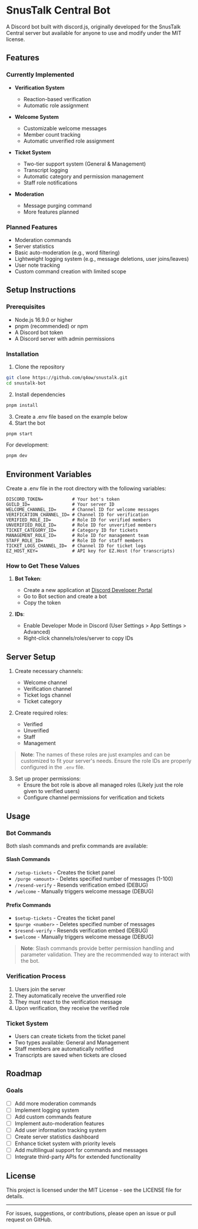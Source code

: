 # SnusTalk Central Bot

A Discord bot built with discord.js, originally developed for the SnusTalk Central server but available for anyone to use and modify under the MIT license.

## Features

### Currently Implemented
- **Verification System**
  - Reaction-based verification
  - Automatic role assignment

- **Welcome System**
  - Customizable welcome messages
  - Member count tracking
  - Automatic unverified role assignment

- **Ticket System**
  - Two-tier support system (General & Management)
  - Transcript logging
  - Automatic category and permission management
  - Staff role notifications

- **Moderation**
  - Message purging command
  - More features planned

### Planned Features
- Moderation commands
- Server statistics
- Basic auto-moderation (e.g., word filtering)
- Lightweight logging system (e.g., message deletions, user joins/leaves)
- User note tracking
- Custom command creation with limited scope

## Setup Instructions

### Prerequisites
- Node.js 16.9.0 or higher
- pnpm (recommended) or npm
- A Discord bot token
- A Discord server with admin permissions

### Installation
1. Clone the repository
```bash
git clone https://github.com/q4ow/snustalk.git
cd snustalk-bot
```

2. Install dependencies
```bash
pnpm install
```

3. Create a .env file based on the example below
4. Start the bot
```bash
pnpm start
```

For development:
```bash
pnpm dev
```

## Environment Variables

Create a .env file in the root directory with the following variables:

```env
DISCORD_TOKEN=           # Your bot's token
GUILD_ID=                # Your server ID
WELCOME_CHANNEL_ID=      # Channel ID for welcome messages
VERIFICATION_CHANNEL_ID= # Channel ID for verification
VERIFIED_ROLE_ID=        # Role ID for verified members
UNVERIFIED_ROLE_ID=      # Role ID for unverified members
TICKET_CATEGORY_ID=      # Category ID for tickets
MANAGEMENT_ROLE_ID=      # Role ID for management team
STAFF_ROLE_ID=           # Role ID for staff members
TICKET_LOGS_CHANNEL_ID=  # Channel ID for ticket logs
EZ_HOST_KEY=             # API key for EZ.Host (for transcripts)
```

### How to Get These Values

1. **Bot Token**: 
   - Create a new application at [Discord Developer Portal](https://discord.com/developers/applications)
   - Go to Bot section and create a bot
   - Copy the token

2. **IDs**:
   - Enable Developer Mode in Discord (User Settings > App Settings > Advanced)
   - Right-click channels/roles/server to copy IDs

## Server Setup

1. Create necessary channels:
   - Welcome channel
   - Verification channel
   - Ticket logs channel
   - Ticket category

2. Create required roles:
    - Verified
    - Unverified
    - Staff
    - Management

> **Note**: The names of these roles are just examples and can be customized to fit your server's needs. Ensure the role IDs are properly configured in the `.env` file.

3. Set up proper permissions:
   - Ensure the bot role is above all managed roles (Likely just the role given to verified users)
   - Configure channel permissions for verification and tickets

## Usage

### Bot Commands
Both slash commands and prefix commands are available:

#### Slash Commands
- `/setup-tickets` - Creates the ticket panel
- `/purge <amount>` - Deletes specified number of messages (1-100)
- `/resend-verify` - Resends verification embed (DEBUG)
- `/welcome` - Manually triggers welcome message (DEBUG)

#### Prefix Commands
- `$setup-tickets` - Creates the ticket panel
- `$purge <number>` - Deletes specified number of messages
- `$resend-verify` - Resends verification embed (DEBUG)
- `$welcome` - Manually triggers welcome message (DEBUG)

> **Note**: Slash commands provide better permission handling and parameter validation. They are the recommended way to interact with the bot.

### Verification Process
1. Users join the server
2. They automatically receive the unverified role
3. They must react to the verification message
4. Upon verification, they receive the verified role

### Ticket System
- Users can create tickets from the ticket panel
- Two types available: General and Management
- Staff members are automatically notified
- Transcripts are saved when tickets are closed

## Roadmap

### Goals
- [ ] Add more moderation commands
- [ ] Implement logging system
- [ ] Add custom commands feature
- [ ] Implement auto-moderation features
- [ ] Add user information tracking system
- [ ] Create server statistics dashboard
- [ ] Enhance ticket system with priority levels
- [ ] Add multilingual support for commands and messages
- [ ] Integrate third-party APIs for extended functionality

## License

This project is licensed under the MIT License - see the LICENSE file for details.

---

For issues, suggestions, or contributions, please open an issue or pull request on GitHub.